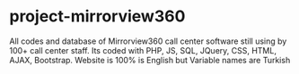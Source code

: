 # project-mirrorview360
All codes and database of Mirrorview360 call center software still using by 100+ call center staff. Its coded with PHP, JS, SQL, JQuery, CSS, HTML, AJAX, Bootstrap. Website is 100% is English but Variable names are Turkish
